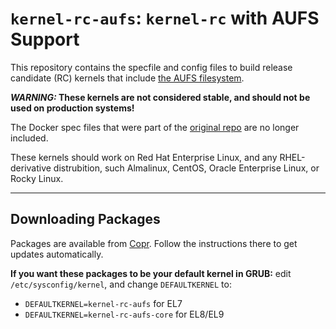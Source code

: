 # `kernel-rc-aufs`: `kernel-rc` with AUFS Support

This repository contains the specfile and config files to build release candidate (RC) kernels that include [the AUFS filesystem](http://aufs.sourceforge.net).

**_WARNING:_ These kernels are not considered stable, and should not be used on production systems!**

The Docker spec files that were part of the [original repo](https://github.com/sciurus/docker-rhel-rpm.git) are no longer included.

These kernels should work on Red Hat Enterprise Linux, and any RHEL-derivative distrubition, such Almalinux, CentOS, Oracle Enterprise Linux, or Rocky Linux.

***
## Downloading Packages

Packages are available from [Copr](https://copr.fedorainfracloud.org/coprs/bnied/kernel-rc-aufs). Follow the instructions there to get updates automatically.

**If you want these packages to be your default kernel in GRUB:** edit `/etc/sysconfig/kernel`, and change `DEFAULTKERNEL` to:
* `DEFAULTKERNEL=kernel-rc-aufs` for EL7
* `DEFAULTKERNEL=kernel-rc-aufs-core` for EL8/EL9
